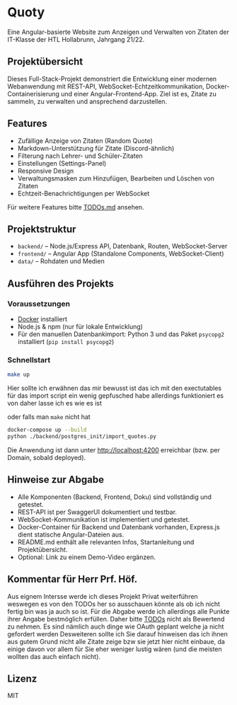 # Quoty
Eine Angular-basierte Website zum Anzeigen und Verwalten von Zitaten der IT-Klasse der HTL Hollabrunn, Jahrgang 21/22.

## Projektübersicht
Dieses Full-Stack-Projekt demonstriert die Entwicklung einer modernen Webanwendung mit REST-API, WebSocket-Echtzeitkommunikation, Docker-Containerisierung und einer Angular-Frontend-App. Ziel ist es, Zitate zu sammeln, zu verwalten und ansprechend darzustellen.

## Features
- Zufällige Anzeige von Zitaten (Random Quote)
- Markdown-Unterstützung für Zitate (Discord-ähnlich)
- Filterung nach Lehrer- und Schüler-Zitaten
- Einstellungen (Settings-Panel)
- Responsive Design
- Verwaltungsmasken zum Hinzufügen, Bearbeiten und Löschen von Zitaten
- Echtzeit-Benachrichtigungen per WebSocket

Für weitere Features bitte [TODOs.md](./TODOs.md) ansehen.
## Projektstruktur
- `backend/` – Node.js/Express API, Datenbank, Routen, WebSocket-Server
- `frontend/` – Angular App (Standalone Components, WebSocket-Client)
- `data/` – Rohdaten und Medien

## Ausführen des Projekts

### Voraussetzungen
- [Docker](https://www.docker.com/) installiert
- Node.js & npm (nur für lokale Entwicklung)
- Für den manuellen Datenbankimport: Python 3 und das Paket `psycopg2` installiert (`pip install psycopg2`)

### Schnellstart

```sh
make up
```
Hier sollte ich erwähnen das mir bewusst ist das ich mit den exectutables für das import script ein wenig gepfusched habe allerdings funktioniert es von daher lasse ich es wie es ist

oder falls man `make` nicht hat
```sh
docker-compose up --build
python ./backend/postgres_init/import_quotes.py
```

Die Anwendung ist dann unter [http://localhost:4200](http://localhost:4200) erreichbar (bzw. per Domain, sobald deployed).

## Hinweise zur Abgabe
- Alle Komponenten (Backend, Frontend, Doku) sind vollständig und getestet.
- REST-API ist per SwaggerUI dokumentiert und testbar.
- WebSocket-Kommunikation ist implementiert und getestet.
- Docker-Container für Backend und Datenbank vorhanden, Express.js dient statische Angular-Dateien aus.
- README.md enthält alle relevanten Infos, Startanleitung und Projektübersicht.
- Optional: Link zu einem Demo-Video ergänzen.

## Kommentar für Herr Prf. Höf.
Aus eignem Intersse werde ich dieses Projekt Privat weiterführen weswegen es von den TODOs her so ausschauen könnte als ob ich nicht fertig bin was ja auch so ist. Für die Abgabe werde ich allerdings alle Punkte ihrer Angabe bestmöglich erfüllen. Daher bitte [TODOs](./TODOs.md) nicht als Bewertend zu nehmen. Es sind nämlich auch dinge wie OAuth geplant welche ja nicht gefordert werden
Desweiteren sollte ich Sie darauf hinweisen das ich ihnen aus gutem Grund nicht alle Zitate zeige bzw sie jetzt hier nicht einbaue, da einige davon vor allem für Sie eher weniger lustig wären (und die meisten wollten das auch einfach nicht). 

## Lizenz
MIT
